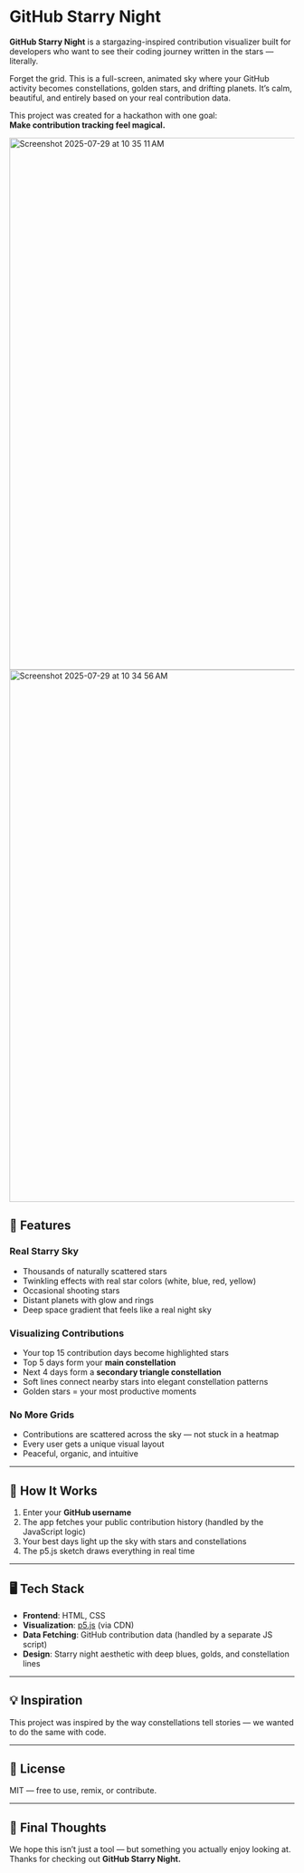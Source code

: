 # GitHub Starry Night

**GitHub Starry Night** is a stargazing-inspired contribution visualizer built for developers who want to see their coding journey written in the stars — literally.

Forget the grid. This is a full-screen, animated sky where your GitHub activity becomes constellations, golden stars, and drifting planets. It’s calm, beautiful, and entirely based on your real contribution data.

This project was created for a hackathon with one goal:  
**Make contribution tracking feel magical.**

<img width="1652" height="940" alt="Screenshot 2025-07-29 at 10 35 11 AM" src="https://github.com/user-attachments/assets/09a02faa-5c29-4f3a-92d4-4d8c5f5390b9" />


<img width="1652" height="940" alt="Screenshot 2025-07-29 at 10 34 56 AM" src="https://github.com/user-attachments/assets/0c8e09d4-8ef8-43fe-93a0-568b7eb6ec0f" />


## 🌌 Features

### Real Starry Sky
- Thousands of naturally scattered stars
- Twinkling effects with real star colors (white, blue, red, yellow)
- Occasional shooting stars
- Distant planets with glow and rings
- Deep space gradient that feels like a real night sky

### Visualizing Contributions
- Your top 15 contribution days become highlighted stars
- Top 5 days form your **main constellation**
- Next 4 days form a **secondary triangle constellation**
- Soft lines connect nearby stars into elegant constellation patterns
- Golden stars = your most productive moments

### No More Grids
- Contributions are scattered across the sky — not stuck in a heatmap
- Every user gets a unique visual layout
- Peaceful, organic, and intuitive

---

## 🎯 How It Works

1. Enter your **GitHub username**
2. The app fetches your public contribution history (handled by the JavaScript logic)
3. Your best days light up the sky with stars and constellations
4. The p5.js sketch draws everything in real time

---

## 🖥 Tech Stack

- **Frontend**: HTML, CSS
- **Visualization**: [p5.js](https://p5js.org/) (via CDN)
- **Data Fetching**: GitHub contribution data (handled by a separate JS script)
- **Design**: Starry night aesthetic with deep blues, golds, and constellation lines

---


## 💡 Inspiration

This project was inspired by the way constellations tell stories — we wanted to do the same with code. 

---

## 📝 License

MIT — free to use, remix, or contribute.

---

## 🌠 Final Thoughts

We hope this isn’t just a tool — but something you actually enjoy looking at.  
Thanks for checking out **GitHub Starry Night.**
